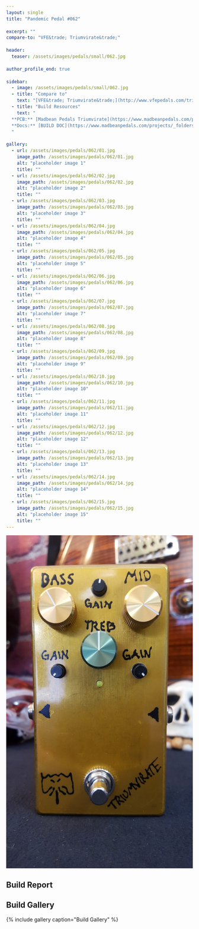 ```yaml
---
layout: single
title: "Pandemic Pedal #062"

excerpt: ""
compare-to: "VFE&trade; Triumvirate&trade;"

header:
  teaser: /assets/images/pedals/small/062.jpg

author_profile_end: true

sidebar:
  - image: /assets/images/pedals/small/062.jpg
  - title: "Compare to"
    text: "[VFE&trade; Triumvirate&trade;](http://www.vfepedals.com/triumvirate.html)"
  - title: "Build Resources"
    text: "
  **PCB:** [Madbean Pedals Triumvirate](https://www.madbeanpedals.com/projects/index.html)<br>
  **Docs:** [BUILD DOC](https://www.madbeanpedals.com/projects/_folders/VFE/docs/VFE_Triumvirate.zip)
  "

gallery:
  - url: /assets/images/pedals/062/01.jpg
    image_path: /assets/images/pedals/062/01.jpg
    alt: "placeholder image 1"
    title: ""
  - url: /assets/images/pedals/062/02.jpg
    image_path: /assets/images/pedals/062/02.jpg
    alt: "placeholder image 2"
    title: ""
  - url: /assets/images/pedals/062/03.jpg
    image_path: /assets/images/pedals/062/03.jpg
    alt: "placeholder image 3"
    title: ""
  - url: /assets/images/pedals/062/04.jpg
    image_path: /assets/images/pedals/062/04.jpg
    alt: "placeholder image 4"
    title: ""
  - url: /assets/images/pedals/062/05.jpg
    image_path: /assets/images/pedals/062/05.jpg
    alt: "placeholder image 5"
    title: ""
  - url: /assets/images/pedals/062/06.jpg
    image_path: /assets/images/pedals/062/06.jpg
    alt: "placeholder image 6"
    title: ""
  - url: /assets/images/pedals/062/07.jpg
    image_path: /assets/images/pedals/062/07.jpg
    alt: "placeholder image 7"
    title: ""
  - url: /assets/images/pedals/062/08.jpg
    image_path: /assets/images/pedals/062/08.jpg
    alt: "placeholder image 8"
    title: ""
  - url: /assets/images/pedals/062/09.jpg
    image_path: /assets/images/pedals/062/09.jpg
    alt: "placeholder image 9"
    title: ""
  - url: /assets/images/pedals/062/10.jpg
    image_path: /assets/images/pedals/062/10.jpg
    alt: "placeholder image 10"
    title: ""
  - url: /assets/images/pedals/062/11.jpg
    image_path: /assets/images/pedals/062/11.jpg
    alt: "placeholder image 11"
    title: ""
  - url: /assets/images/pedals/062/12.jpg
    image_path: /assets/images/pedals/062/12.jpg
    alt: "placeholder image 12"
    title: ""
  - url: /assets/images/pedals/062/13.jpg
    image_path: /assets/images/pedals/062/13.jpg
    alt: "placeholder image 13"
    title: ""
  - url: /assets/images/pedals/062/14.jpg
    image_path: /assets/images/pedals/062/14.jpg
    alt: "placeholder image 14"
    title: ""
  - url: /assets/images/pedals/062/15.jpg
    image_path: /assets/images/pedals/062/15.jpg
    alt: "placeholder image 15"
    title: ""
---
```


[![header](/assets/images/pedals/062.jpg)](/assets/images/pedals/062.jpg)

## Build Report ##



## Build Gallery ##

{% include gallery caption="Build Gallery" %}